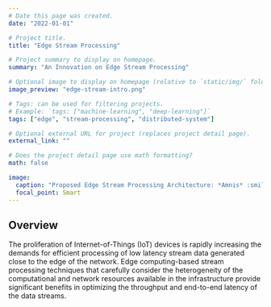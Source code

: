 ```yaml
---
# Date this page was created.
date: "2022-01-01"

# Project title.
title: "Edge Stream Processing"

# Project summary to display on homepage.
summary: "An Innovation on Edge Stream Processing"

# Optional image to display on homepage (relative to `static/img/` folder).
image_preview: "edge-stream-intro.png"

# Tags: can be used for filtering projects.
# Example: `tags: ["machine-learning", "deep-learning"]`
tags: ["edge", "stream-processing", "distributed-system"]

# Optional external URL for project (replaces project detail page).
external_link: ""

# Does the project detail page use math formatting?
math: false

image:
  caption: "Proposed Edge Stream Processing Architecture: *Amnis* :smile:"
  focal_point: Smart
---
```


## Overview

The proliferation of Internet-of-Things (IoT) devices is rapidly increasing the demands for efficient processing of low latency stream data generated close to the edge of the network. Edge computing-based stream processing techniques that carefully consider the heterogeneity of the computational and network resources available in the infrastructure provide significant benefits in optimizing the throughput and end-to-end latency of the data streams.

<!-- **Slides**

<iframe src="https://onedrive.live.com/embed?cid=E1DD6EDD2DA4DFBE&resid=E1DD6EDD2DA4DFBE%2121505&authkey=AK5qp4kx3NvYRag&em=2" width="600" height="450" frameborder="0" scrolling="no"></iframe> -->